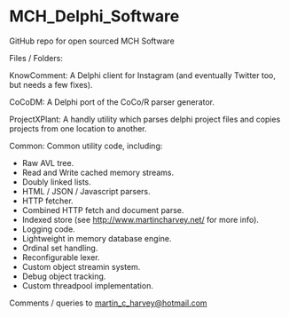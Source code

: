 # MCH_Delphi_Software
GitHub repo for open sourced MCH Software

Files / Folders:

KnowComment: A Delphi client for Instagram (and eventually Twitter too, but needs a few fixes).

CoCoDM: A Delphi port of the CoCo/R parser generator.

ProjectXPlant: A handly utility which parses delphi project files and copies projects from one location to another.

Common: Common utility code, including:

- Raw AVL tree.
- Read and Write cached memory streams.
- Doubly linked lists.
- HTML / JSON / Javascript parsers.
- HTTP fetcher.
- Combined HTTP fetch and document parse.
- Indexed store (see http://www.martincharvey.net/ for more info).
- Logging code.
- Lightweight in memory database engine.
- Ordinal set handling.
- Reconfigurable lexer.
- Custom object streamin system.
- Debug object tracking.
- Custom threadpool implementation.

Comments / queries to martin_c_harvey@hotmail.com


